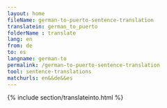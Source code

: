 ```yaml
---
layout: home
fileName: german-to-puerto-sentence-translation
translatein: german_to_puerto
folderName : translate
lang: en
from: de
to: es
langname: german-to
permalink: /german-to-puerto-sentence-translation
tool: sentence-translations
matchurls: en&&de&&es
---
```

{% include section/translateinto.html %}
